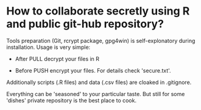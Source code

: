 # How to collaborate secretly using R and public git-hub repository?

Tools preparation (Git, rcrypt package, gpg4win) is self-explonatory during installation. Usage is very simple:

- After PULL decrypt your files in R

- Before PUSH encrypt your files. For details check 'secure.txt'. 

Additionally scripts (.R files) and data (.csv files) are cloaked in .gitignore.

Everything can be 'seasoned' to your particular taste. 
But still for some 'dishes' private repository is the best place to cook.